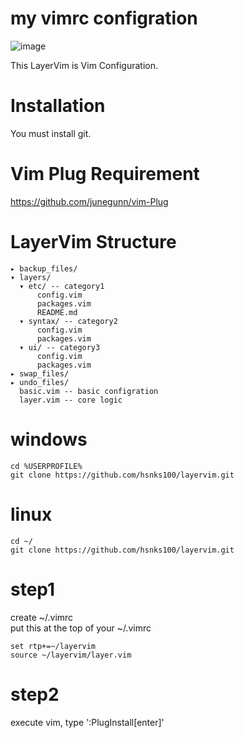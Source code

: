 # my vimrc configration
![image](https://user-images.githubusercontent.com/3623889/27951348-8c151f4a-633f-11e7-9fa3-659149c3ce00.png)

This LayerVim is Vim Configuration.

# Installation
You must install git. 


# Vim Plug Requirement

https://github.com/junegunn/vim-Plug 

# LayerVim Structure

```
▸ backup_files/
▾ layers/
  ▾ etc/ -- category1
      config.vim
      packages.vim
      README.md
  ▾ syntax/ -- category2
      config.vim
      packages.vim
  ▾ ui/ -- category3
      config.vim
      packages.vim
▸ swap_files/
▸ undo_files/
  basic.vim -- basic configration
  layer.vim -- core logic

```


# windows
```
cd %USERPROFILE%
git clone https://github.com/hsnks100/layervim.git
```

# linux
```
cd ~/
git clone https://github.com/hsnks100/layervim.git
```

# step1

create ~/.vimrc  
put this at the top of your ~/.vimrc

``` 
set rtp+=~/layervim  
source ~/layervim/layer.vim
```



# step2
execute vim, type ':PlugInstall[enter]'




